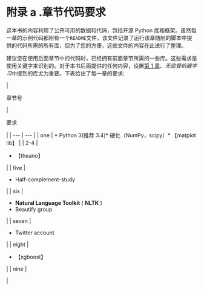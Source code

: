 # 附录 a .章节代码要求

这本书的内容利用了公开可用的数据和代码，包括开源 Python 库和框架。虽然每一章的示例代码都附有一个`README`文件，该文件记录了运行该章随附的脚本中提供的代码所需的所有库，但为了您的方便，这些文件的内容在此进行了整理。

建议您在使用后面章节中的代码时，已经拥有前面章节所需的一些库。这些需求是使用关键字来识别的。对于本书后面提供的任何内容，设置[第 1 章](01.html "Chapter 1\. Unsupervised Machine Learning")、*无监督机器学习*中提到的库尤为重要。下表给出了每一章的要求:

<colgroup><col style="text-align: left"> <col style="text-align: left"></colgroup> 
| 

章节号

 | 

要求

 |
| --- | --- |
| one | *   Python 3(推荐 3.4)*   硬化（NumPy，scipy）*   【matplot lib】 |
| 2-4 | 

*   【theano】

 |
| five | 

*   Half-complement-study

 |
| six | 

*   **Natural Language Toolkit** ( **NLTK** )
*   Beautify group

 |
| seven | 

*   Twitter account

 |
| eight | 

*   【xgboost】

 |
| nine | 

 |